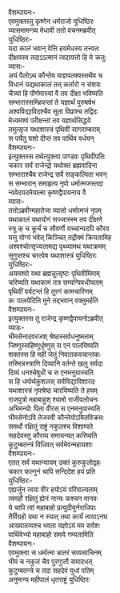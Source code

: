 वैशम्पायनः-  
एवमुक्तस्तु कृष्णेन धर्मराजो युधिष्ठिरः  
व्यासमामन्त्र्य मेधावी ततो वचनमब्रवीत्  
युधिष्ठिरः-  
यदा कालं भवान् वेत्ति हयमेधस्य तत्त्वतः  
दीक्षयस्व तदाऽऽत्मानं त्वदायत्तो हि मे क्रतुः  
व्यासः-  
अयं पैलोऽथ कौन्तेय याज्ञवल्क्यस्तथैव च  
विधानं यद्यथाकालं तत् कर्तारो न संशयः  
चैत्र्यां हि पौर्णमास्यां वै तव दीक्षा भविष्यति  
सम्भारास्सम्भ्रियन्तां ते यज्ञार्थं पुरुषर्षभ  
अश्वविद्याविदश्चैव सूता विप्राश्च तद्विदः  
मेध्यमश्वं परीक्षन्तां तव यज्ञार्थसिद्धये  
तमुत्सृज यथाशास्त्रं पृथिवीं सागराम्बराम्  
स पर्येतु यशो दीप्तं तव पार्थिव वर्धयन्  
वैशम्पायनः-  
इत्युक्तस्स तथेत्युक्त्वा पाण्डवः पृथिवीपतिः  
चकार सर्वं राजेन्द्रो यथोक्तं ब्रह्मवादिना  
सम्भाराश्चैव राजेन्द्र सर्वे सङ्कल्पिता भवन्  
स सम्भारान् समाहृत्य नृपो धर्मात्मजस्तदा  
न्यवेदयदमेयात्मा कृष्णद्वैपायनाय वै  
व्यासः-  
ततोऽब्रवीन्महातेजा व्यासो धर्मात्मजं नृपम्  
यथाकालं यथायोगं सज्जास्स्म तव दीक्षणे  
स्त्रु क् च कूर्चं च सौवर्णो यच्चान्यदपि कौरव  
यत्तु योग्यं भवेत् किञ्चित् तद्रौक्मं क्रियतामिह  
अश्वश्चोत्सृज्यतामद्य पृथ्व्यामथ यथाक्रमम्  
सुगुप्तश्च चरत्वेष यथाशास्त्रं युधिष्ठिरः  
युधिष्ठिरः-  
अयमश्वो यथा ब्रह्मन्नुत्सृष्टः पृथिवीमिमाम्  
चरिष्यति यथाकामं तत्र सम्यग्विवधीयताम्  
पृथिवीं पर्यटन्तं हि तुरगं कामचारिणम्  
कः पालयेदिति मुने तद्भवान् वक्तुमर्हति  
वैशम्पायनः-  
इत्युक्तस्स तु राजेन्द्र कृष्णद्वैपायनोऽब्रवीत्  
व्याडः-  
भीमसेनादवरजश् श्रेष्ठस्सर्वधनुष्मताम्  
जिष्णुस्सहिष्णुर्धृष्णुस् स एनं पालयिष्यति  
शक्तस्स हि महीं जेतुं निवातकवचान्तकः  
तस्मिन्नस्त्राणि दिव्यानि वर्तन्ते खलु सर्वदा  
दिव्यं धनश्चेषुधी च स एनमनुयास्यति  
स हि धर्मार्थकुशलस् सर्वविद्याविशारदः  
यथाशास्त्रं नृपश्रेष्ठ चारयिष्यति ते हयम्  
राजपुत्रो महाबाहुश् श्यामो राजीवलोचनः  
अभिमन्योः पिता वीरस् स एनमनुयास्यति  
भीमसेनोऽपि तेजस्वी कौन्तेयोऽमितविक्रमः  
समर्थो रक्षितुं राष्ट्रं नकुलश्च विशाम्पते  
सहदेवस्तु कौरव्य समायन्यत् करिष्यति  
कुटुम्बतन्त्रं विधिवत् सर्वमेवन्महायशाः  
वैशम्पायनः-  
एतत् सर्वं यथान्यायम् उक्तं कुरुकुलोद्वहः  
चकार फल्गुनं चापि सन्दिदेश हयं प्रति  
युधिष्ठिरः-  
एह्यर्जुन त्वया वीर हयोऽयं परिपाल्यताम्  
त्वमर्हो रक्षितुं ह्येनं नान्यः कश्चन मानवः  
ये चापि त्वां महाबाहो प्रत्युदीयुर्नराधिपाः  
तैर्विग्रहो यथा न स्यात् तथा कार्यं त्वयाऽनघ  
आख्यातव्यश्च भवता यज्ञोऽयं मम सर्वशः  
पार्थिवेभ्यो महाबाहो समये गम्यतामिति  
वैशम्पायनः-  
एवमुक्त्वा स धर्मात्मा भ्रातरं सव्यसाचिनम्  
भीमं च नकुलं चैव पुरगुप्तौ समादधत्  
कुटुम्बतन्त्रे च तदा सहदेवं युधां पतिम्  
अनुमान्य महीपालं धृतराष्ट्रं युधिष्ठिरः  
